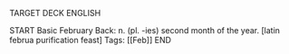 TARGET DECK
ENGLISH

START
Basic
February
Back: n. (pl. -ies) second month of the year. [latin februa purification feast]
Tags: [[Feb]]
END
